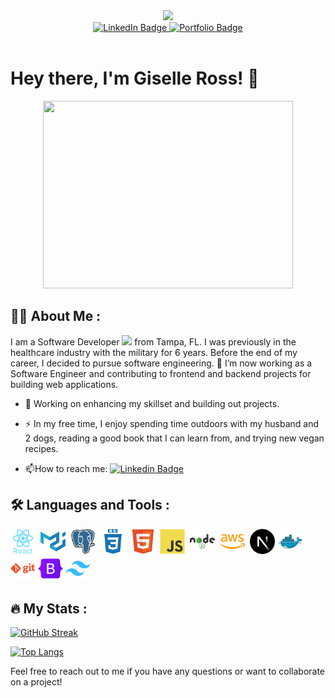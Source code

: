 <div id="header" align="center">
  <img src="https://media.giphy.com/media/v1.Y2lkPTc5MGI3NjExNjVvOTh1Zmhwc21mMjZ3aWh0MWV2YTNzNmN4am96ZDhob2ZsdGE0OSZlcD12MV9pbnRlcm5hbF9naWZfYnlfaWQmY3Q9Zw/TdjQAgDIkRsYm1HUbt/giphy.gif" width="200"/>
  <div id="badges">
  <a href="https://www.linkedin.com/in/gisellerosstech/">
    <img src="https://img.shields.io/badge/LinkedIn-blue?style=for-the-badge&logo=linkedin&logoColor=white" alt="LinkedIn Badge"/>
  </a>
<a href="https://giselle-portfolio.vercel.app/">
    <img src="https://img.shields.io/badge/Portfolio-pink?style=for-the-badge&logo=portfolio&logoColor=white" alt="Portfolio Badge"/>
  </a>
</div>
  <img src="https://komarev.com/ghpvc/?username=giselleRoss&style=flat-square&color=blue" alt=""/>
</div>

# Hey there, I'm Giselle Ross! 👋
<div align="center">
  <img src="https://media.giphy.com/media/v1.Y2lkPTc5MGI3NjExbXdtaXgyeGZ5a3Bza3E2dDQweHk4cnY5Z2pzNHVqeHI4dDJpOGZycCZlcD12MV9pbnRlcm5hbF9naWZfYnlfaWQmY3Q9Zw/KGhpQ5NMoWKQurlHwI/giphy.gif" width="400" height="300"/>
</div>

## :woman_technologist: About Me :

I am a Software Developer <img src="https://media.giphy.com/media/WUlplcMpOCEmTGBtBW/giphy.gif" width="30"> from Tampa, FL. I was previously in the healthcare industry with the military for 6 years. Before the end of my career, I decided to pursue software engineering. :telescope: I’m now working as a Software Engineer and contributing to frontend and backend projects for building web applications.

- :seedling: Working on enhancing my skillset and building out projects.

- :zap: In my free time, I enjoy spending time outdoors with my husband and 2 dogs, reading a good book that I can learn from, and trying new vegan recipes. 

- :mailbox:How to reach me: [![Linkedin Badge](https://img.shields.io/badge/-GiselleRoss-blue?style=flat&logo=Linkedin&logoColor=white)](https://www.linkedin.com/in/gisellerosstech/)

## :hammer_and_wrench: Languages and Tools :
<div>
  <img src="https://github.com/devicons/devicon/blob/master/icons/react/react-original-wordmark.svg" title="React" alt="React" width="40" height="40"/>&nbsp;
  <img src="https://github.com/devicons/devicon/blob/master/icons/materialui/materialui-original.svg" title="Material UI" alt="Material UI" width="40" height="40"/>&nbsp;
  <img src="https://github.com/devicons/devicon/blob/master/icons/postgresql/postgresql-original.svg" title="PostgreSQL" alt="PostgreSQL" width="40" height="40"/>&nbsp;
  <img src="https://github.com/devicons/devicon/blob/master/icons/css3/css3-plain-wordmark.svg"  title="CSS3" alt="CSS" width="40" height="40"/>&nbsp;
  <img src="https://github.com/devicons/devicon/blob/master/icons/html5/html5-original.svg" title="HTML5" alt="HTML" width="40" height="40"/>&nbsp;
  <img src="https://github.com/devicons/devicon/blob/master/icons/javascript/javascript-original.svg" title="JavaScript" alt="JavaScript" width="40" height="40"/>&nbsp;
  <img src="https://github.com/devicons/devicon/blob/master/icons/nodejs/nodejs-original-wordmark.svg" title="NodeJS" alt="NodeJS" width="40" height="40"/>&nbsp;
  <img src="https://github.com/devicons/devicon/blob/master/icons/amazonwebservices/amazonwebservices-plain-wordmark.svg" title="AWS" alt="AWS" width="40" height="40"/>&nbsp;
  <img src="https://github.com/devicons/devicon/blob/master/icons/nextjs/nextjs-original.svg" title="Nextjs" **alt="Nextjs" width="40" height="40"/>
  <img src="https://github.com/devicons/devicon/blob/master/icons/docker/docker-original.svg" title="Docker" **alt="Docker" width="40" height="40"/>
  <img src="https://github.com/devicons/devicon/blob/master/icons/git/git-plain-wordmark.svg" title="Git" **alt="Git" width="40" height="40"/>
  <img src="https://github.com/devicons/devicon/blob/master/icons/bootstrap/bootstrap-original.svg" title="Bootstrap" **alt="Bootstrap" width="40" height="40"/>
  <img src="https://github.com/devicons/devicon/blob/master/icons/tailwindcss/tailwindcss-original.svg" title="TailwindCSS" **alt="Tailwindcss" width="40" height="40"/>
</div>

## :fire: My Stats :

[![GitHub Streak](https://github-readme-streak-stats.herokuapp.com?user=giselleRoss&theme=buefy)](https://git.io/streak-stats)

[![Top Langs](https://github-readme-stats.vercel.app/api/top-langs/?username=giselleRoss)](https://github.com/anuraghazra/github-readme-stats)


Feel free to reach out to me if you have any questions or want to collaborate on a project!

<!---
giselleRoss/giselleRoss is a ✨ special ✨ repository because its `README.md` (this file) appears on your GitHub profile.
You can click the Preview link to take a look at your changes.
--->
